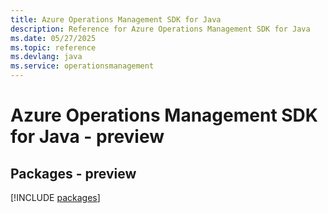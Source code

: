 ```yaml
---
title: Azure Operations Management SDK for Java
description: Reference for Azure Operations Management SDK for Java
ms.date: 05/27/2025
ms.topic: reference
ms.devlang: java
ms.service: operationsmanagement
---
```

# Azure Operations Management SDK for Java - preview
## Packages - preview
[!INCLUDE [packages](operations-management-index.md)]